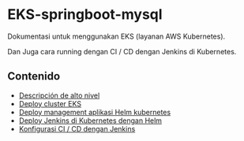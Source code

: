 # EKS-springboot-mysql

Dokumentasi untuk menggunakan EKS (layanan AWS Kubernetes).

Dan Juga cara running dengan CI / CD dengan Jenkins di Kubernetes.

## Contenido

* [Descripción de alto nivel](docs/AltoNivel.md)
* [Deploy cluster EKS](docs/DeployingCluster.md)
* [Deploy management aplikasi Helm kubernetes](docs/DeployingHelm.md)
* [Deploy Jenkins di Kubernetes dengan Helm](docs/DeployingJenkins.md)
* [Konfigurasi CI / CD dengan Jenkins](docs/jenkins.md)
